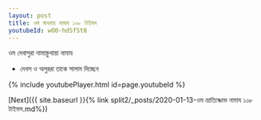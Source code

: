```yaml
---
layout: post
title: ওম মাধবায় নামায ১০৮ টাইমস
youtubeId: wO0-hdSfSt8
---
```

 
 
 ওম দেবাসুরা নামাস্ক্রুথায়া নামায  
 
 -  দেবস ও অসুররা তাকে সালাম দিচ্ছেন 
 
  
 
  
 
 
 
 
 
 


{% include youtubePlayer.html id=page.youtubeId %}
 
[Next]({{ site.baseurl }}{% link  split2/_posts/2020-01-13-ওম ভ্রাত্যিষ্ণাভ নামায ১০৮ টাইমস.md%})
 
